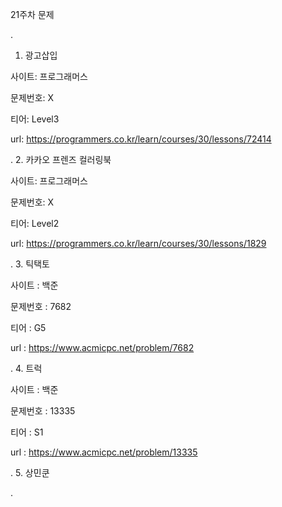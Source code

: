 
21주차 문제





.
1. 광고삽입

사이트: 프로그래머스

문제번호: X

티어: Level3

url: https://programmers.co.kr/learn/courses/30/lessons/72414



.
2. 카카오 프렌즈 컬러링북

사이트: 프로그래머스

문제번호: X

티어: Level2

url: https://programmers.co.kr/learn/courses/30/lessons/1829



.
3. 틱택토

사이트 : 백준

문제번호 : 7682

티어 : G5

url : https://www.acmicpc.net/problem/7682



.
4. 트럭

사이트 : 백준

문제번호 :  13335

티어 : S1

url : https://www.acmicpc.net/problem/13335



.
5. 상민쿤



.
